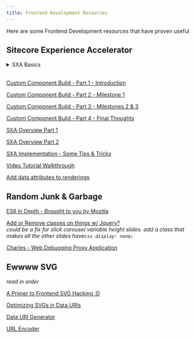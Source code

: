 ```yaml
---
title: Frontend Development Resources
---
```


Here are some Frontend Development resources that have proven useful

## Sitecore Experience Accelerator

<details>
<summary>SXA Basics</summary>
<details>
<summary>Tenant and Site Creation</summary>
<br />  

Right-click on ```Content``` node and a dropdown menu will appear. From here, follow ```Insert > Tenant```. If your site will have numerous sub-sites, you can either create a ```Tenant Folder``` which can house multiple ```Tenants```, or you can create a ```Tenant``` which can also house multiple ```Tenants```. Each Tenant has a set of Data Templates, which are stored in the Templates section which you can share within a Tenant. You can also share Rendering Variants, Themes, and Media. Think first about how your organizational structure should be reflected, then click the button to make the thing.  

When you right click on ```Content``` then select ```Insert > Tenant``` a Tenant creation wizard will appear. It's magical. It is a single-step wizard, so it's not really that magical. But you should give your Tenant a name according to the naming conventions you have agreed upon with your client and or team, and additionally, you can select which of the Modules you may need for your Tenant.

Once you have created your Tenant, it will appear along the following path; ```sitecore > Content > *new_tenant_you_created*```. If you select your tenant, you will be able to explore all of the relevant paths for your tenant, available modules, shared site information. Once you have created this tenant, you will notice that in some places along your sitecore folder tree, that some new folders have been created. i.e. ```sitecore > Templates *new_tenant_you_created*```. In that folder there will be a bunch of Data Templates. Same for the Media Library, ```sitecore > Media Library > Project > *new_tenant_you_created*```.

Next, right-click on the ```*new_tenant_you_created*```, and you will see a menu similar to when you right-click on the ```Content``` in your folder tree. Under ```Insert``` there are options to create a Site, Site Folder, or Insert From Template. Click ```Insert > Site``` and the Site wizard will load. This wizard is more complex than the first one we met, this is a 4-tabbed wizard. He will ask you about General, Modules, Theme, and Grid. Be ready.

Under General > Site name, tell the 4-tabbed wizard the name of your site. You will do this by clicking into the Site name field, then using the keyboard to type the name of your site. i.e. My Super Awesome Sitecore SXA Website. In the Host name field, you will have to tell the 4-tabbed wizard the URL for your website, but it will also need to be bound and that's a thing that BED people do, so as the presenter does, just skip that $***. In the Virtual folder field, the 4-tabbed wizard is curious if you would like to store your files anywhere other than the site root. Just leave it alone. Same with the Language dropdown; if you want anything other than English, select that, otherwise, leave it alone.

Moving on to the second tab in our 4-tabbed wizard, Modules, here you can select the modules that you may want preconfigured for your site. This time, think about what Modules you actually want, because sitecore will make all of them if you want, but that's a lot of time and data which you may not need to waste or use. If you happen to make an improper selection or miss a Module, you can fix that later on.

Welcome to the third tab in our 4-tabbed wizard, Theme. You can create a new theme by clicking the checkbox labeled *Create a new theme*. There also exists a default theme called *Wireframe*. Check the *Create a new theme* checkbox and in the *New theme name* input field, tell the 4-tabbed wizard the name of your new theme.

And... we've made it to the fourth and final tab in our 4-tabbed wizard, Grid. By default, there are THREE grid options; Bootstrap, Foundation, and Grid 960. Just go with Bootstrap and click that little blue Ok button in the bottom-right corner of the 4-tabbed wizard and the new *My Super Awesome Sitecore SXA Website* site will generate. It may take a while, go get a La Croíx or take a nap. Do NOT do anything else or the 4-tabbed wizard will destroy your computer and most of the internet.

Phew, you dodged a something by following directions well. Click the little blue Close button and now you will see your *My Super Awesome Sitecore SXA Website* site underneath your previously created Tenant, i.e. ```sitecore > Content > *new_tenant_you_created* > My Super Awesome Sitecore SXA Website```. Inside of your My Super Awesome Sitecore SXA Website in the folder tree, you can see a whole bunch of folders that have been made by the 4-tabbed wizard for you! He made; Home, Media, Data, Presentation, and Settings folders! Home stores all of your webpages, Media stores media, Data stores all of the different Modules you selected earlier (these will act as a datasource for your website), Presentation stores the different files that control how your website looks and behaves, and finally Settings allows you to change a bunch of settings for your site (404 page, 500 server error page control lives here). Under ```sitecore > Content > *new_tenant_you_created* > My Super Awesome Sitecore SXA Website > Settings > Site Grouping > My Super Awesome Sitecore SXA Website```, you can find the settings that you defined with the 4-tabbed wizard *General* tab.

A Site will share datasources with its tenant, but you will have control over theme and a virtual folder for the site will exist independent of the tenant. If you should ever need to delete your site, you can rihght-click on the site name in the folder tree and under *Scripts*, click the *Remove site* option. This will run a script that removes all of the folders which are specific to the site which you would like to remove. The *Are you sure you want to delete My Super Awesome Sitecore SXA Website?* wizard will launch to confirm your decision. If you are certain, you may click the blue *OK* button, if you would like to thank this wizard for saving you from making an egregious error, click the grey *Cancel* button, and the wizards disappearance will serve as acknowledgement of both your thanks and your error. There is a similar option available for Tenants that you wish to remove from your sitecore instance. Follow the above steps and meet the wizard.

If you had deselected a module when running though any of the wizards you have met before *(either the tenant one-step wizard, or the site 4-tabbed wizard)* and would like to add a module to them, right-click on the name of the site or tenant and under the *Scripts* menu, there is a script called *Add Site module*. Click that. The Add site module wizard will appear to help you in your search to add modules. If you have made any custom modules for sitecore and placed them in your sitecore instance, they would be available in the add module wizard if you had not selected them when making a tenant or site.

</details>
<details>
<summary>SXA Partial and Page Design Basics</summary>
<br />  

*Within SXA, you can use partial and page designs to create your UX layout.*

After datasource architecture, partial and page designs is a likely first step. Follow this path ```sitecore > Content > *my_tenant_name* > *my_site_name* > Presentation > Page || Partial Designs```. Partial Designs, i.e. a Header or Footer, are combined to create a Page Design. Right-click on ```Partial Designs``` then find ```Insert > Partial Design```. In the partial design wizard, give your partial design a name, i.e. Header, then click ok. Your new partial design will appear in the folder tree, right-click on that then click ```Experience Editor```, this will open the *Experience Editor*.

Within the *Experience Editor* you can drag and drop components into your partial design. In the *Experience Editor*, you will see (in the main part of the screen) a field that looks like a canvas (grey and white checkboard patterned), this is where the components for your partial design will go. There is a *header*, a *main*, and a *footer* for each partial design and when the page is rendered, these sections will be rendered in that order. For example, if you are making a Header component, but place the components for the partial design in a section that is not the header, then your Header Partial Design will not render in the header of your page.

![alt text](assets/images/sxa-basics/SXA-Experience-Editor-Canvas.png "SXA Experience Editor Canvas")
*SXA Experience Editor Canvas. The alternating white and blue squares are highlighting the *main* section of the partial design canvas area*

To add a component to the Header, drag the *Navigation* component from the right-hand side of the *Experience Editor* to the header section of the canvas. The *Navigation* component is nested under the *NAVIGATION* category of available components. Once the *Navigation* component is in the header section of the canvas, a toolbar for that component will appear (as seen below).

![alt text](assets/images/sxa-basics/SXA-Experience-Editor-Navigation-Component.png "SXA Experience Editor Navigation Component placed in header of Design Partial, toolbar active")
*SXA Experience Editor Navigation Component placed in header of Design Partial, toolbar active*

On the right-side of the toolbar for your placed component, there is a dropdown menu, labeled *More*, underneath which are additional options for your component. Click *More*, then click *Edit component properties* to open the *Control Properties* wizard. When the wizard opens, scroll to the bottom *Styling* section. Here you can change the style of your component. Under *Navigation*, click the *Big/Fat Navigation*, then scroll further to the *Navigation Settings* section of the wizard. In the *Navigation Settings* section of the *Control Properties* wizard you can adjust the levels of navigation. In the demo, the presenter changes the *Bottom Navigation Level* from the default of 2, to 1. Click the little blue *OK* button to save the changes to your component. You should now see a horizontal navigation. Click save.

![alt text](assets/images/sxa-basics/SXA-Experience-Editor-Component-Control-Properties-Wizard.png "SXA Experience Editor Component Control Properties Wizard")
*SXA Experience Editor Component Control Properties Wizard showing the Navigation Settings settings*

Back in the main folder tree of your project, right-click on ```Partial Designs``` then find ```Insert > Partial Design```. In the partial design wizard, give your partial design a name, i.e. Footer, then click ok. Your new partial design will appear in the folder tree, right-click on that then click ```Experience Editor```, this will open the *Experience Editor*.

Try inserting a *Rich Text* component into the footer section of your footer partial design. The *Rich Text* component is in the *PAGE CONTENT* section on the right-hand side of the partial design experience editor. Add some basic text, i.e. © 2019, then click the save icon in the top-left corner of the *Experience Editor*.

Back in the main folder tree again, in the *Partial Designs* folder of your site you should have a *Footer* and a *Header*. These can now be combined in a *Page Design*. Without a page design, there will be no way to render a page and page designs are dependent on partial designs. So far, the design partials that have been created are only within the header and footer sections of the page, applying those to a page design would still leave the *main* section of a page empty. If you are working on a specific page design layout that requires content to be in the *main* section of a page (show me a page that only has a header and a footer...), then you will need to build some partial designs that have components in the *main* section of them.

In the folder tree, right-click on *Page Designs* and ```Insert > Page Design```. In the *new page design* wizard, enter a name for the new item (the new page design).

![alt text](assets/images/sxa-basics/SXA-Experience-Editor-Page-Design-Insert.png "SXA Experience Editor Page Design Insert")
*SXA Experience Editor Page Design Insert menu*

Once you have named your new page, you will be presented with options for your new page. Under the *Designing* section, ALL shared *Partial Designs* are available to be selected for the page design. Clicking the name will move them over to the Selected area.

![alt text](assets/images/sxa-basics/SXA-Experience-Editor-Page-Design-Window.png "SXA Experience Editor Page Design Window")
*SXA Experience Editor Page Design Window*

Add your *Header*, *Footer*, and *Metadata* *Partial Designs*, then click the save icon in the upper right-hand corner of the screen. Now, if you follow your website folder tree to; ```Tenant > *site_name* > Home > Page_#``` then right-click and select *Experience Editor*, you will be taken to the Experience Editor for that page.

![alt text](assets/images/sxa-basics/SXA-Experience-Editor-Page-Design-Setup.png "SXA Experience Editor Page Design Setup")
*SXA Experience Editor Page Design Setup. You can select a page design here*

Leave the *Home* Page alone, but set the *Page* design type to the *Page Design* you have previously created. Save the setting (upper right-hand corner), you should then see the header and footer automatically assigned to your page.

</details>
<details>
<summary>Rendering Variants - Part 1 - The Basics</summary>
<br />  

*Within SXA, you can use partial and page designs to create your UX layout.*

After datasource architecture, partial and page designs is a likely first step. Follow this path ```sitecore > Content > *my_tenant_name* > *my_site_name* > Presentation > Page || Partial Designs```. Partial Designs, i.e. a Header or Footer, are combined to create a Page Design. Right-click on ```Partial Designs``` then find ```Insert > Partial Design```. In the partial design wizard, give your partial design a name, i.e. Header, then click ok. Your new partial design will appear in the folder tree, right-click on that then click ```Experience Editor```, this will open the *Experience Editor*.

Within the *Experience Editor* you can drag and drop components into your partial design. In the *Experience Editor*, you will see (in the main part of the screen) a field that looks like a canvas (grey and white checkboard patterned), this is where the components for your partial design will go. There is a *header*, a *main*, and a *footer* for each partial design and when the page is rendered, these sections will be rendered in that order. For example, if you are making a Header component, but place the components for the partial design in a section that is not the header, then your Header Partial Design will not render in the header of your page.

![alt text](assets/images/sxa-basics/SXA-Experience-Editor-Canvas.png "SXA Experience Editor Canvas")
*SXA Experience Editor Canvas. The alternating white and blue squares are highlighting the *main* section of the partial design canvas area*

</details>
</details>
<br />

[Custom Component Build - Part 1 - Introduction](https://www.nishtechinc.com/en/Blog/2018/November/Nuptial-Experiment-Introduction)

[Custom Component Build - Part 2 - Milestone 1](https://www.nishtechinc.com/en/Blog/2018/November/Nuptial-Experiment-Part-2)

[Custom Component Build - Part 3 - Milestones 2 & 3](https://www.nishtechinc.com/en/Blog/2018/November/Nuptial-Experiment-Part-3)

[Custom Component Build - Part 4 - Final Thoughts](https://www.nishtechinc.com/en/Blog/2018/November/Nuptial-Experiment-Final-Thoughts)

[SXA Overview Part 1](https://www.velir.com/blog/2017/10/16/tour-sitecore-experience-accelerator-sxa-part-1)

[SXA Overview Part 2](https://www.velir.com/blog/2017/10/16/tour-sitecore-experience-accelerator-sxa-part-2)

[SXA Implementation - Some Tips & Tricks](https://www.sidewalk.be/articles/the-sitecore-sxa-journey-discover-tips-and-tricks-when-implementing-an-sxa-website)

[Video Tutorial Walkthrough](https://www.reddit.com/r/sitecore/comments/bdihvd/sitecore_sxa_tutorials_sxa_1_8_full_site_step_by/)

[Add data attributes to renderings](http://blog.martinmiles.net/post/how-to-add-id-and-data-attributes-to-a-rendering-variant-in-sxa)

## Random Junk & Garbage

[ES6 In Depth - Brought to you by Mozilla](https://hacks.mozilla.org/category/es6-in-depth/)

[Add or Remove classes on things w/ Jquery?](http://jsfiddle.net/ak9Lnrjj/10/)  
*could be a fix for slick carousel variable height slides. add a class that makes all the other slides have```css display: none;```* 

[Charles - Web Debugging Proxy Application](https://www.charlesproxy.com)

## Ewwww SVG

*read in order*

[A Primer to Frontend SVG Hacking :D](https://dbushell.com/2013/02/04/a-primer-to-front-end-svg-hacking/)

[Optimizing SVGs in Data URIs](https://codepen.io/tigt/post/optimizing-svgs-in-data-uris)

[Data URI Generator](https://dopiaza.org/tools/datauri/index.php)

[URL Encoder](https://www.urlencoder.org/)
